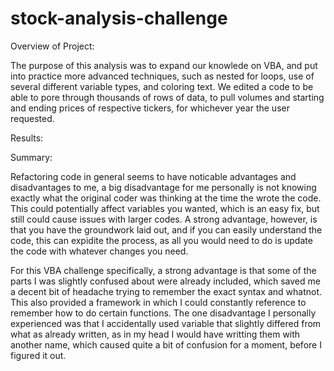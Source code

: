 # stock-analysis-challenge

Overview of Project:
  
  The purpose of this analysis was to expand our knowlede on VBA, and put into practice more advanced techniques, such as nested for loops, use of several different variable types, and coloring text. We edited a code to be able to pore through thousands of rows of data, to pull volumes and starting and ending prices of respective tickers, for whichever year the user requested. 
  
Results:


Summary:

  Refactoring code in general seems to have noticable advantages and disadvantages to me, a big disadvantage for me personally is not knowing exactly what the original coder was thinking at the time the wrote the code. This could potentially affect variables you wanted, which is an easy fix, but still could cause issues with larger codes. A strong advantage, however, is that you have the groundwork laid out, and if you can easily understand the code, this can expidite the process, as all you would need to do is update the code with whatever changes you need.
  
  For this VBA challenge specifically, a strong advantage is that some of the parts I was slightly confused about were already included, which saved me a decent bit of headache trying to remember the exact syntax and whatnot. This also provided a framework in which I could constantly reference to remember how to do certain functions. The one disadvantage I personally experienced was that I accidentally used variable that slightly differed from what as already written, as in my head I would have writting them with another name, which caused quite a bit of confusion for a moment, before I figured it out. 
